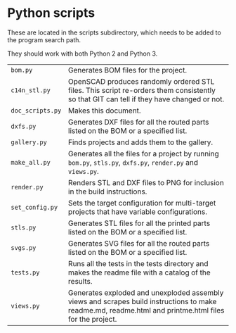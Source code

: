 
# Python scripts
These are located in the scripts subdirectory, which needs to be added to the program search path.

They should work with both Python 2 and Python 3.

|   |   |
|:--|:--|
| ```bom.py``` | Generates BOM files for the project. |
| ```c14n_stl.py``` | OpenSCAD produces randomly ordered STL files. This script re-orders them consistently so that GIT can tell if they have changed or not. |
| ```doc_scripts.py``` | Makes this document. |
| ```dxfs.py``` | Generates DXF files for all the routed parts listed on the BOM or a specified list. |
| ```gallery.py``` | Finds projects and adds them to the gallery. |
| ```make_all.py``` | Generates all the files for a project by running ```bom.py```, ```stls.py```, ```dxfs.py```, ```render.py``` and ```views.py```. |
| ```render.py``` | Renders STL and DXF files to PNG for inclusion in the build instructions. |
| ```set_config.py``` | Sets the target configuration for multi-target projects that have variable configurations. |
| ```stls.py``` | Generates STL files for all the printed parts listed on the BOM or a specified list. |
| ```svgs.py``` | Generates SVG files for all the routed parts listed on the BOM or a specified list. |
| ```tests.py``` | Runs all the tests in the tests directory and makes the readme file with a catalog of the results. |
| ```views.py``` | Generates exploded and unexploded assembly views and scrapes build instructions to make readme.md, readme.html and printme.html files for the project. |

